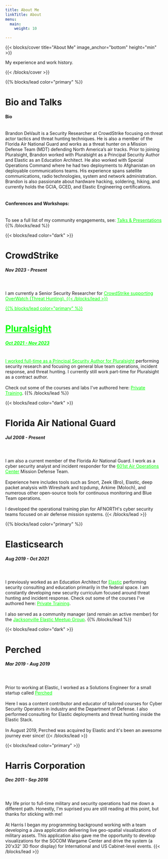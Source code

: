 ```yaml
---
title: About Me
linkTitle: About
menu:
  main:
    weight: 10

---
```


{{< blocks/cover title="About Me" image_anchor="bottom" height="min" >}}
<p class="lead mt-4">My experience and work history.
</p>
{{< /blocks/cover >}}




{{% blocks/lead color="primary" %}}
<h1 class="text-center">Bio and Talks</h1>
<h4 class="text-center">Bio</h4>
<br>
Brandon DeVault is a Security Researcher at CrowdStrike focusing on threat actor tactics and threat hunting techniques. He is also a member of the Florida Air National Guard and works as a threat hunter on a Mission Defense Team (MDT) defending North America’s air tracks. Prior to joining Pluralsight, Brandon worked with Pluralsight as a Principal Security Author and Elastic as an Education Architect. He also worked with Special Operations Command where he had two deployments to Afghanistan on deployable communications teams. His experience spans satellite communications, radio technologies, system and network administration. Brandon is also passionate about hardware hacking, soldering, hiking, and currently holds the GCIA, GCED, and Elastic Engineering certifications.
<br><br>
<h4 class="text-center"><b>Conferences and Workshops:</b></h4>
<br>
To see a full list of my community engagements, see: <a href="/docs/talks/" style="color: #00FF00"><u>Talks & Presentations</u></a>
{{% /blocks/lead %}}




{{< blocks/lead color="dark" >}}
<h1 class="text-center">CrowdStrike</h1>
<h5 class="text-center">Nov 2023 - Present</h5>
<br><br>
I am currently a Senior Security Researcher for <a href="https://www.crowdstrike.com/en-us/" style="color: #00FF00;"><u>CrowdStrike</u> supporting OverWatch (Threat Hunting). 
{{< /blocks/lead >}}




{{% blocks/lead color="primary" %}}
<h1 class="text-center">Pluralsight</h1>
<h5 class="text-center">Oct 2021 - Nov 2023</h5>
<br>
I worked full-time as a Principal Security Author  for <a href="https://www.pluralsight.com/" style="color: #00FF00;"><u>Pluralsight</u></a> performing security research and focusing on general blue team operations, incident response, and threat hunting. I currently still work part-time for Pluralsight as a contract author. 
<br><br>
Check out some of the courses and labs I've authored here: <a href="https://app.pluralsight.com/profile/author/brandon-devault" style="color: #00FF00"><u>Private Training</u></a>.
{{% /blocks/lead %}}





{{< blocks/lead color="dark" >}}
<h1 class="text-center">Florida Air National Guard</h1>
<h5 class="text-center">Jul 2008 - Present</h5>
<br><br>
I am also a current member of the Florida Air National Guard. I work as a cyber security analyst and incident responder for the <a href="https://www.1af.acc.af.mil/Library/Fact-Sheets/Display/Article/289621/601st-air-and-space-operations-center/" style="color: #00FF00"><u>601st Air Operations Center</u></a> Mission Defense Team.
<br><br>
Experience here includes tools such as Snort, Zeek (Bro), Elastic, deep packet analysis with Wireshark and tcpdump, Arkime (Moloch), and numerous other open-source tools for continuous monitoring and Blue Team operations.
<br><br>
I developed the operational training plan for AFNORTH's cyber security teams focused on air defense mission systems.
{{< /blocks/lead >}}
  



{{% blocks/lead color="primary" %}}
<h1 class="text-center">Elasticsearch</h1>
<h5 class="text-center">Aug 2019 - Oct 2021</h5>
<br>  <br>
I previously worked as an Education Architect for <a href="https://www.elastic.co" style="color: #00FF00;"><u>Elastic</u></a> performing security consulting and education primarily in the federal space. I am constantly developing new security curriculum focused around threat hunting and incident response. Check out some of the courses I've authored here: <a href="https://www.elastic.co/training/private-training" style="color: #00FF00;"><u>Private Training</u></a>.
<br><br>
I also served as a community manager (and remain an active member) for the <a href="https://www.meetup.com/Jacksonville-Elasticsearch-Meetup-Group/" style="color: #00FF00;"><u>Jacksonville Elastic Meetup Group</u></a>. 
{{% /blocks/lead %}}




{{< blocks/lead color="dark" >}}
<h1 class="text-center">Perched</h1>
<h5 class="text-center">Mar 2019 - Aug 2019</h5>
<br><br>
Prior to working at Elastic, I worked as a Solutions Engineer for a small startup called <a href="https://www.elastic.co/blog/welcome-perched-security-training-for-siem-threat-hunting-and-more" style="color: #00FF00;"><u>Perched</u></a>
<br><br>
Here I was a content contributor and educator of tailored courses for Cyber Security Operators in industry and the Department of Defense. I also performed consulting for Elastic deployments and threat hunting inside the Elastic Stack.
<br><br>
In August 2019, Perched was acquired by Elastic and it's been an awesome journey ever since!
{{< /blocks/lead >}}





{{< blocks/lead color="primary" >}}
<h1 class="text-center">Harris Corporation</h1>
<h5 class="text-center">Dec 2011 - Sep 2016</h5>
<br><br>
My life prior to full-time military and security operations had me down a different path. Honestly, I'm suprised you are still reading at this point, but thanks for sticking with me! 
<br><br>
At Harris I began my programming background working with a team developing a Java application delivering live geo-spatial visualizations of military assets. This application also gave me the opportunity to develop visualizations for the SOCOM Wargame Center and drive the system (a 20'x32' 3D floor display) for International and US Cabinet-level events.
{{< /blocks/lead >}}